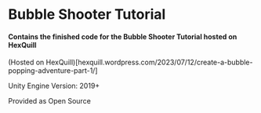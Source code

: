 # Bubble Shooter Tutorial
#### Contains the finished code for the Bubble Shooter Tutorial hosted on HexQuill

(Hosted on HexQuill)[hexquill.wordpress.com/2023/07/12/create-a-bubble-popping-adventure-part-1/]

Unity Engine Version: 2019+

Provided as Open Source
